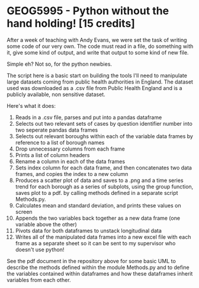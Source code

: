# GEOG5995 - Python without the hand holding!  [15 credits]

After a week of teaching with Andy Evans, we were set the task of writing some code of our very own.  The code must read in a file, do something with it, give some kind of output, and write that output to some kind of new file.

Simple eh?  Not so, for the python newbies.

The script here is a basic start on building the tools I'll need to manipulate large datasets coming from public health authorities in England.  The dataset used was downloaded as a .csv file from Public Health England and is a publicly available, non sensitive dataset.

Here's what it does:

1.  Reads in a .csv file, parses and put into a pandas dataframe
2.  Selects out two relevant sets of cases by question identifier number into two seperate pandas data frames
3.  Selects out relevant boroughs within each of the variable data frames  by reference to a list of borough names
4.  Drop unnecessary columns from each frame
5.  Prints a list of column headers
6.  Rename a column in each of the data frames
7.  Sets index column for each data frame, and then concatenates two data frames, and copies the index to a new column
8.  Produces a scatter plot of data and saves to a .png  and a time series trend for each borough as a series of subplots, using the group function, saves plot to a pdf. by calling methods defined in a separate script Methods.py.
9.  Calculates mean and standard deviation, and prints these values on screen
10. Appends the two variables back together as a new data frame (one variable above the other)
11. Pivots data for both dataframes to unstack longitudinal data
12. Writes all of the manipulated data frames into a new excel file with each frame as a separate sheet so it can be sent to my supervisor who doesn't use python!

See the pdf document in the repository above for some basic UML to describe the methods defined within the module Methods.py and to define the variables contained within dataframes and how these dataframes inherit variables from each other.
